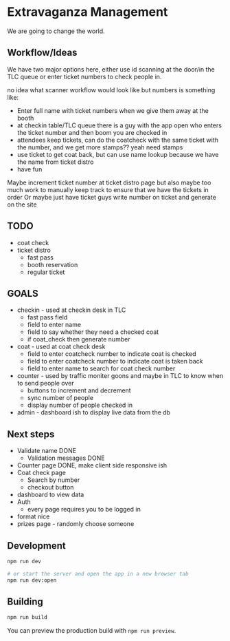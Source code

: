 # Extravaganza Management

We are going to change the world.

## Workflow/Ideas

We have two major options here, either use id scanning at the door/in the TLC queue or enter ticket numbers to check people in.

no idea what scanner workflow would look like but numbers is something like:
* Enter full name with ticket numbers when we give them away at the booth
* at checkin table/TLC queue there is a guy with the app open who enters the ticket number and then boom you are checked in
* attendees keep tickets, can do the coatcheck with the same ticket with the number, and we get more stamps?? yeah need stamps
* use ticket to get coat back, but can use name lookup because we have the name from ticket distro
* have fun

Maybe increment ticket number at ticket distro page but also maybe too much work to manually
keep track to ensure that we have the tickets in order
Or maybe just have ticket guys write number on ticket and generate on the site


## TODO

* coat check
* ticket distro
    * fast pass
    * booth reservation
    * regular ticket

## GOALS

* checkin - used at checkin desk in TLC
    * fast pass field
    * field to enter name
    * field to say whether they need a checked coat
    * if coat_check then generate number
* coat - used at coat check desk
    * field to enter coatcheck number to indicate coat is checked
    * field to enter coatcheck number to indicate coat is taken back
    * field to enter name to search for coat check number
* counter - used by traffic moniter goons and maybe in TLC to know when to send people over
    * buttons to increment and decrement
    * sync number of people
    * display number of people checked in
* admin - dashboard ish to display live data from the db

## Next steps
* Validate name DONE
    * Validation messages DONE
* Counter page DONE, make client side responsive ish
* Coat check page
    * Search by number
    * checkout button
* dashboard to view data
* Auth
    * every page requires you to be logged in
* format nice
* prizes page - randomly choose someone

## Development

```bash
npm run dev

# or start the server and open the app in a new browser tab
npm run dev:open
```

## Building

```bash
npm run build
```

You can preview the production build with `npm run preview`.

